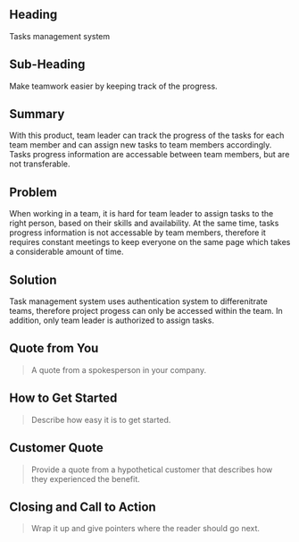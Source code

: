 ## Heading ##
  Tasks management system

## Sub-Heading ##
  Make teamwork easier by keeping track of the progress.

## Summary ##
  With this product, team leader can track the progress of the tasks for each team member and can assign new tasks to team members accordingly. Tasks progress information are accessable between team members, but are not transferable.

## Problem ##
  When working in a team, it is hard for team leader to assign tasks to the right person, based on their skills and availability. At the same time, tasks progress information is not accessable by team members, therefore it requires constant meetings to keep everyone on the same page which takes a considerable amount of time.

## Solution ##
  Task management system uses authentication system to differenitrate teams, therefore project progess can only be accessed within the team. In addition, only team leader is authorized to assign tasks.

## Quote from You ##
  > A quote from a spokesperson in your company.

## How to Get Started ##
  > Describe how easy it is to get started.

## Customer Quote ##
  > Provide a quote from a hypothetical customer that describes how they experienced the benefit.

## Closing and Call to Action ##
  > Wrap it up and give pointers where the reader should go next.